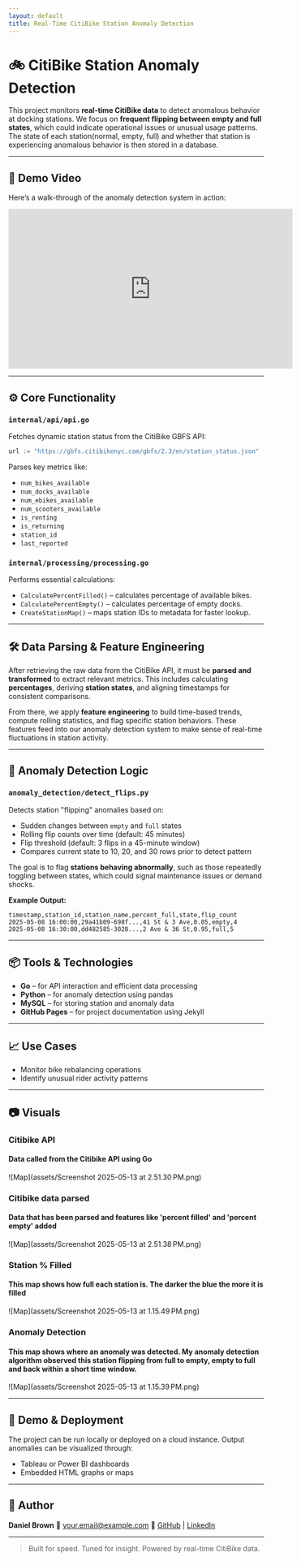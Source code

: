 ```yaml
---
layout: default
title: Real-Time CitiBike Station Anomaly Detection
---
```


# 🚲 CitiBike Station Anomaly Detection

This project monitors **real-time CitiBike data** to detect anomalous behavior at docking stations. We focus on **frequent flipping between empty and full states**, which could indicate operational issues or unusual usage patterns. The state of each station(normal, empty, full) and whether that station is experiencing anomalous behavior is then stored in a database. 

---

## 🎥 Demo Video

Here’s a walk-through of the anomaly detection system in action:

  <iframe width="560" height="315" src="https://www.youtube.com/embed/Ik1FlE2llmI" title="YouTube video player" frameborder="0" allowfullscreen></iframe>

---


## ⚙️ Core Functionality

### `internal/api/api.go`

Fetches dynamic station status from the CitiBike GBFS API:

```go
url := "https://gbfs.citibikenyc.com/gbfs/2.3/en/station_status.json"
````

Parses key metrics like:

* `num_bikes_available`
* `num_docks_available`
* `num_ebikes_available`
* `num_scooters_available`
* `is_renting`
* `is_returning`
* `station_id`
* `last_reported`

### `internal/processing/processing.go`

Performs essential calculations:

* `CalculatePercentFilled()` – calculates percentage of available bikes.
* `CalculatePercentEmpty()` – calculates percentage of empty docks.
* `CreateStationMap()` – maps station IDs to metadata for faster lookup.

---

## 🛠️ Data Parsing & Feature Engineering

After retrieving the raw data from the CitiBike API, it must be **parsed and transformed** to extract relevant metrics. This includes calculating **percentages**, deriving **station states**, and aligning timestamps for consistent comparisons.

From there, we apply **feature engineering** to build time-based trends, compute rolling statistics, and flag specific station behaviors. These features feed into our anomaly detection system to make sense of real-time fluctuations in station activity.

---

## 🧠 Anomaly Detection Logic

### `anomaly_detection/detect_flips.py`

Detects station "flipping" anomalies based on:

* Sudden changes between `empty` and `full` states
* Rolling flip counts over time (default: 45 minutes)
* Flip threshold (default: 3 flips in a 45-minute window)
* Compares current state to 10, 20, and 30 rows prior to detect pattern

The goal is to flag **stations behaving abnormally**, such as those repeatedly toggling between states, which could signal maintenance issues or demand shocks.

**Example Output:**

```csv
timestamp,station_id,station_name,percent_full,state,flip_count
2025-05-08 16:00:00,29a41b09-698f...,41 St & 3 Ave,0.05,empty,4
2025-05-08 16:30:00,dd482585-3028...,2 Ave & 36 St,0.95,full,5
```

---

## 📦 Tools & Technologies

* **Go** – for API interaction and efficient data processing
* **Python** – for anomaly detection using pandas
* **MySQL** – for storing station and anomaly data
* **GitHub Pages** – for project documentation using Jekyll

---

## 📈 Use Cases

* Monitor bike rebalancing operations
* Identify unusual rider activity patterns

---

## 📷 Visuals

### Citibike API
#### Data called from the Citibike API using Go
![Map](assets/Screenshot 2025-05-13 at 2.51.30 PM.png)

### Citibike data parsed
#### Data that has been parsed and features like 'percent filled' and 'percent empty' added
![Map](assets/Screenshot 2025-05-13 at 2.51.38 PM.png)

### Station % Filled
#### This map shows how full each station is. The darker the blue the more it is filled
![Map](assets/Screenshot 2025-05-13 at 1.15.49 PM.png)

### Anomaly Detection
#### This map shows where an anomaly was detected. My anomaly detection algorithm observed this station flipping from full to empty, empty to full and back within a short time window.
![Map](assets/Screenshot 2025-05-13 at 1.15.39 PM.png)

---

## 🚀 Demo & Deployment

The project can be run locally or deployed on a cloud instance. Output anomalies can be visualized through:

* Tableau or Power BI dashboards
* Embedded HTML graphs or maps

---

## 👤 Author

**Daniel Brown**
📧 [your.email@example.com](mailto:djbrown227@gmail.com)
🔗 [GitHub](https://github.com/djbrown227/citibike_anomaly_detection) | [LinkedIn](https://www.linkedin.com/in/daniel-brown-203288146/)

---

> Built for speed. Tuned for insight. Powered by real-time CitiBike data.
